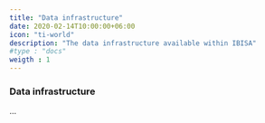 ```yaml
---
title: "Data infrastructure"
date: 2020-02-14T10:00:00+06:00
icon: "ti-world"
description: "The data infrastructure available within IBISA"
#type : "docs"
weigth : 1
---
```


### Data infrastructure

...